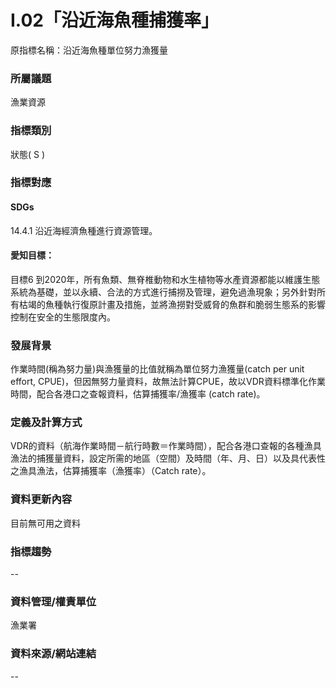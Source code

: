 # I.02「沿近海魚種捕獲率」
原指標名稱：沿近海魚種單位努力漁獲量

<script type="text/javascript" src="http://cdn.mathjax.org/mathjax/latest/MathJax.js?config=TeX-AMS-MML_HTMLorMML"></script>

### 所屬議題
漁業資源
### 指標類別
狀態( S )
### 指標對應
#### SDGs
14.4.1
沿近海經濟魚種進行資源管理。
#### 愛知目標：
目標6
到2020年，所有魚類、無脊椎動物和水生植物等水產資源都能以維護生態系統為基礎，並以永續、合法的方式進行捕撈及管理，避免過漁現象；另外針對所有枯竭的魚種執行復原計畫及措施，並將漁撈對受威脅的魚群和脆弱生態系的影響控制在安全的生態限度內。
### 發展背景
作業時間(稱為努力量)與漁獲量的比值就稱為單位努力漁獲量(catch per unit effort, CPUE)，但因無努力量資料，故無法計算CPUE，故以VDR資料標準化作業時間，配合各港口之查報資料，估算捕獲率/漁獲率 (catch rate)。
### 定義及計算方式
VDR的資料（航海作業時間－航行時數＝作業時間），配合各港口查報的各種漁具漁法的捕獲量資料，設定所需的地區（空間）及時間（年、月、日）以及具代表性之漁具漁法，估算捕獲率（漁獲率）（Catch rate）。
### 資料更新內容
目前無可用之資料
### 指標趨勢
--
### 資料管理/權責單位
漁業署
### 資料來源/網站連結
--